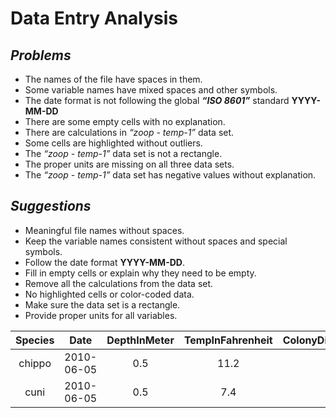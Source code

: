 # Data Entry Analysis 
## *Problems*
 - The names of the file have spaces in them.
 - Some variable names have mixed spaces and other symbols.
 - The date format is not following the global **_“ISO 8601”_** standard **YYYY-MM-DD**
 - There are some empty cells with no explanation.
 - There are calculations in *_“zoop - temp-1”_* data set.
 - Some cells are highlighted without outliers.
 - The *_“zoop - temp-1”_* data set is not a rectangle.
 - The proper units are missing on all three data sets.
 - The *_“zoop - temp-1”_* data set has negative values without explanation.  
## *Suggestions*
 - Meaningful file names without spaces.
 - Keep the variable names consistent without spaces and special symbols.
 - Follow the date format **YYYY-MM-DD**.
 - Fill in empty cells or explain why they need to be empty.
 - Remove all the calculations from the data set.
 - No highlighted cells or color-coded data.
 - Make sure the data set is a rectangle.
 - Provide proper units for all variables.  
 
| Species | Date       | DepthInMeter | TempInFahrenheit | ColonyDiameterInCentimeter | DensityInGramPerCentimeterCube | ChlorophyllA |
|:---------:|:------------:|:--------------:|:------------------:|:---------------------------:|:--------------------------------:|:--------------|
| chippo  | 2010-06-05 | 0.5          | 11.2             | 3.22                      | 76                             | 3.2          |
| cuni    | 2010-06-05 | 0.5          | 7.4              | 2.92                      | 62                             | 3.6          |
